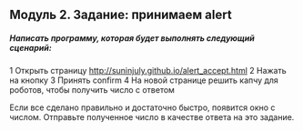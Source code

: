 ## Модуль 2. Задание: принимаем alert

##### Написать программу, которая будет выполнять следующий сценарий:

1 Открыть страницу <http://suninjuly.github.io/alert_accept.html>
2 Нажать на кнопку
3 Принять confirm
4 На новой странице решить капчу для роботов, чтобы получить число с ответом

Если все сделано правильно и достаточно быстро, появится окно с числом. Отправьте полученное число в качестве ответа на это задание.